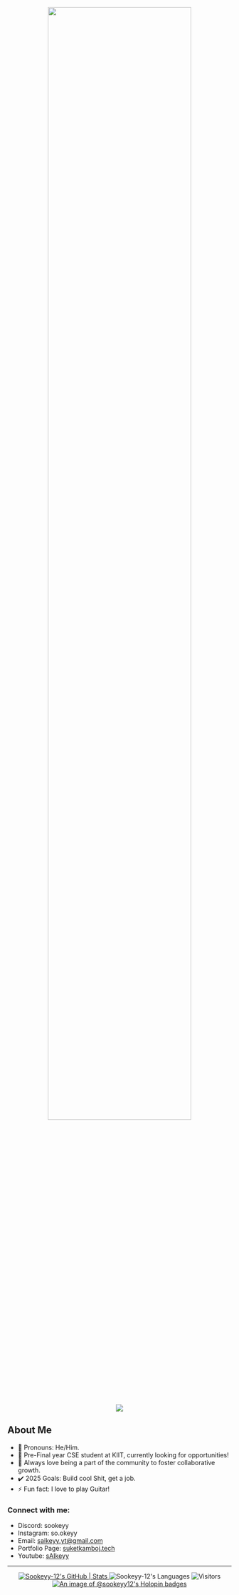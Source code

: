 <p align="center">
  <img src="https://github.com/Sookeyy-12/Sookeyy-12/assets/82956207/615ea526-9cfb-49ef-8b59-5203c5537408" width=80%>
</p>
<p align="center">
  <a href="https://skillicons.dev">
    <img src="https://skillicons.dev/icons?i=html,css,javascript,react,typescript,next,vercel,c,cpp,cs,python,java,mysql,firebase,tensorflow,pytorch,vscode,visualstudio,unity,blender,figma,bash,linux,kali &theme=dark"/>
  </a>
</p>

## About Me 
- 🔭 Pronouns: He/Him.
- 🌱 Pre-Final year CSE student at KIIT, currently looking for opportunities!
- 👀 Always love being a part of the community to foster collaborative growth.
- ✔️ 2025 Goals: Build cool Shit, get a job.
- ⚡ Fun fact: I love to play Guitar!

### Connect with me:
- Discord: sookeyy  
- Instagram: so.okeyy
- Email: saikeyy.yt@gmail.com
- Portfolio Page: <a href="https://www.suketkamboj.tech" target="_blank">suketkamboj.tech</a>
- Youtube: <a href="https://www.youtube.com/@sAIkeyy/" target="_blank">sAIkeyy</a>

---

<p align="center">
<!--   <a href="https://www.codedex.io/@Sookeyy/30-nites-of-code">
    <img src="https://www.codedex.io/api/petStatus?user=Sookeyy" alt="@Sookeyy #30NitesOfCode" />
  </a> -->
  <a href="https://quine.sh?utm_source=widgets&utm_campaign=Sookeyy-12">
    <img src="https://stats.quine.sh/Sookeyy-12/github?theme=dark" alt="Sookeyy-12's GitHub | Stats" />
  </a>
  <img src="https://github-readme-stats-gold-tau-71.vercel.app/api/top-langs/?username=Sookeyy-12&layout=compact&theme=midnight-purple" alt="Sookeyy-12's Languages" />
  <img src="https://komarev.com/ghpvc/?username=Sookeyy-12&color=orange&style=flat&label=Visitors" alt="Visitors" />
  <a href="https://holopin.io/@sookeyy12">
    <img src="https://holopin.me/sookeyy12" alt="An image of @sookeyy12's Holopin badges" />
  </a>
</p>
